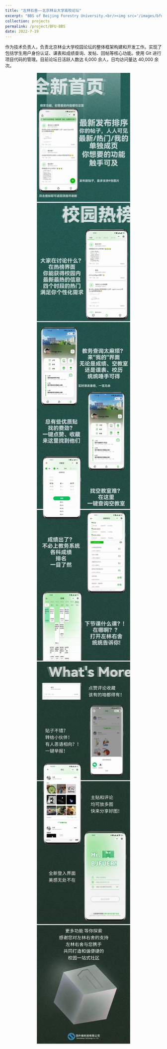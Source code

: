 ```yaml
---
title: "左林右舍——北京林业大学高校论坛"
excerpt: "BBS of Beijing Forestry University.<br/><img src='/images/bfu-bbs/logo.png' width='400'>"
collection: projects
permalink: /project/BFU-BBS
date: 2022-7-19
---
```


作为技术负责人，负责北京林业大学校园论坛的整体框架构建和开发工作。实现了包括学生用户身份认证、课表和成绩查询、发帖、回帖等核心功能。使用 Git 进行项目代码的管理。目前论坛日活跃人数达 6,000 余人，日均访问量达 40,000 余次。

<div align="center">
    <img src="/images/bfu-bbs/ad-1.jpg" width="300"><br>
    <img src="/images/bfu-bbs/ad-2.jpg" width="300"><br>
    <img src="/images/bfu-bbs/ad-3.jpg" width="300"><br>
    <img src="/images/bfu-bbs/ad-4.jpg" width="300"><br>
    <img src="/images/bfu-bbs/ad-5.jpg" width="300"><br>
    <img src="/images/bfu-bbs/ad-6.jpg" width="300"><br>
    <img src="/images/bfu-bbs/ad-7.jpg" width="300"><br>
</div>
